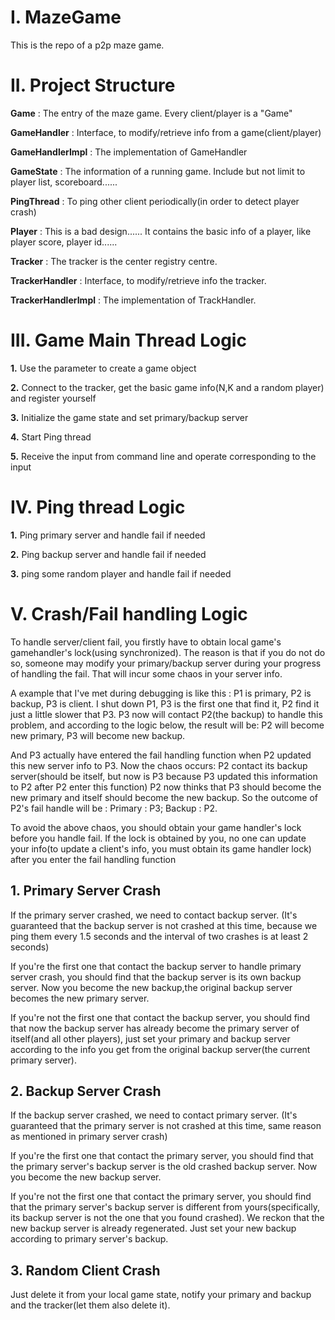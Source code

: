 # I. MazeGame
This is the repo of a p2p maze game.

# II. Project Structure
**Game** : The entry of the maze game. Every client/player is a "Game"

**GameHandler** : Interface, to modify/retrieve info from a game(client/player)

**GameHandlerImpl** : The implementation of GameHandler

**GameState** : The information of a running game. Include but not limit to player list, scoreboard......

**PingThread** : To ping other client periodically(in order to detect player crash)

**Player** : This is a bad design...... It contains the basic info of a player, like player score, player id......

**Tracker** : The tracker is the center registry centre.

**TrackerHandler** : Interface, to modify/retrieve info the tracker.

**TrackerHandlerImpl** : The implementation of TrackHandler.

# III. Game Main Thread Logic
**1.** Use the parameter to create a game object

**2.** Connect to the tracker, get the basic game info(N,K and a random player) and register yourself

**3.** Initialize the game state and set primary/backup server

**4.** Start Ping thread

**5.** Receive the input from command line and operate corresponding to the input

# IV. Ping thread Logic
**1.** Ping primary server and handle fail if needed

**2.** Ping backup server and handle fail if needed

**3.** ping some random player and handle fail if needed

# V. Crash/Fail handling Logic
To handle server/client fail, you firstly have to obtain local game's gamehandler's lock(using synchronized).
The reason is that if you do not do so, someone may modify your primary/backup server during your progress
of handling the fail. That will incur some chaos in your server info.

A example that I've met during debugging is like this : P1 is primary, P2 is backup, P3 is client.
I shut down P1, P3 is the first one that find it, P2 find it just a little slower that P3.
P3 now will contact P2(the backup) to handle this problem, and according to the logic below, the result will be:
P2 will become new primary, P3 will become new backup.

And P3 actually have entered the fail handling function when P2 updated this new server info to P3. Now the chaos occurs: 
P2 contact its backup server(should be itself, but now is P3 because P3 updated this information to P2 after P2 enter this function)
P2 now thinks that P3 should become the new primary and itself should become the new backup. So the outcome
of P2's fail handle will be : Primary : P3; Backup : P2.

To avoid the above chaos, you should obtain your game handler's lock before you handle fail. If the lock
is obtained by you, no one can update your info(to update a client's info, you must obtain its game handler lock) 
after you enter the fail handling function

## 1. Primary Server Crash
If the primary server crashed, we need to contact backup server.
(It's guaranteed that the backup server is not crashed at this time,
because we ping them every 1.5 seconds and the interval of two crashes is at least 2 seconds)

If you're the first one that contact the backup server to handle primary server crash, you should find that the backup server is its own backup server. Now you become the new backup,the original backup server becomes the new primary server.

If you're not the first one that contact the backup server, you should find that now the backup server has already become the primary
server of itself(and all other players), just set your primary and backup server according to the info you get from the original 
backup server(the current primary server).

## 2. Backup Server Crash
If the backup server crashed, we need to contact primary server.
(It's guaranteed that the primary server is not crashed at this time, same reason as mentioned in primary server crash)

If you're the first one that contact the primary server, you should find that the primary server's backup server is the
old crashed backup server. Now you become the new backup server.

If you're not the first one that contact the primary server, you should find that the primary server's backup server is
different from yours(specifically, its backup server is not the one that you found crashed). We reckon that
the new backup server is already regenerated. Just set your new backup according to primary server's backup.

## 3. Random Client Crash
Just delete it from your local game state, notify your primary and backup and the tracker(let them also delete it).




